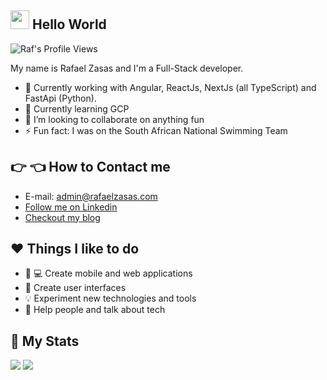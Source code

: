 ## <img src="https://raw.githubusercontent.com/MartinHeinz/MartinHeinz/master/wave.gif" width="30px"> Hello World

<p align="left"> 
  <img src="https://komarev.com/ghpvc/?username=RafaelZasas&color=blueviolet" alt="Raf's Profile Views" />
</p>

My name is Rafael Zasas and I'm a Full-Stack developer. 

- 🔭 Currently working with Angular, ReactJs, NextJs (all TypeScript) and FastApi (Python).
- 🌱 Currently learning GCP
- 👯 I’m looking to collaborate on anything fun
- ⚡ Fun fact: I was on the South African National Swimming Team

## :point_right: :point_left: How to Contact me

- E-mail: admin@rafaelzasas.com
- [Follow me on Linkedin](https://www.linkedin.com/in/rafael-zasas/)
- [Checkout my blog](https://rafaelzasas.com/blog)

## :heart: Things I like to do

- :iphone: :computer: Create mobile and web applications
- :flower_playing_cards: Create user interfaces
- :bulb: Experiment new technologies and tools
- :man: Help people and talk about tech

## :page_with_curl: My Stats 

<img src="https://github-readme-stats.vercel.app/api?username=rafaelzasas&show_icons=true&theme=dark&count_private=true&border_radius=15&bg_color=30,38bdf8,2563eb&title_color=f1f5f9&text_color=f1f5f9">
<img src="https://github-readme-stats.vercel.app/api/top-langs/?username=rafaelzasas&layout=compact">
